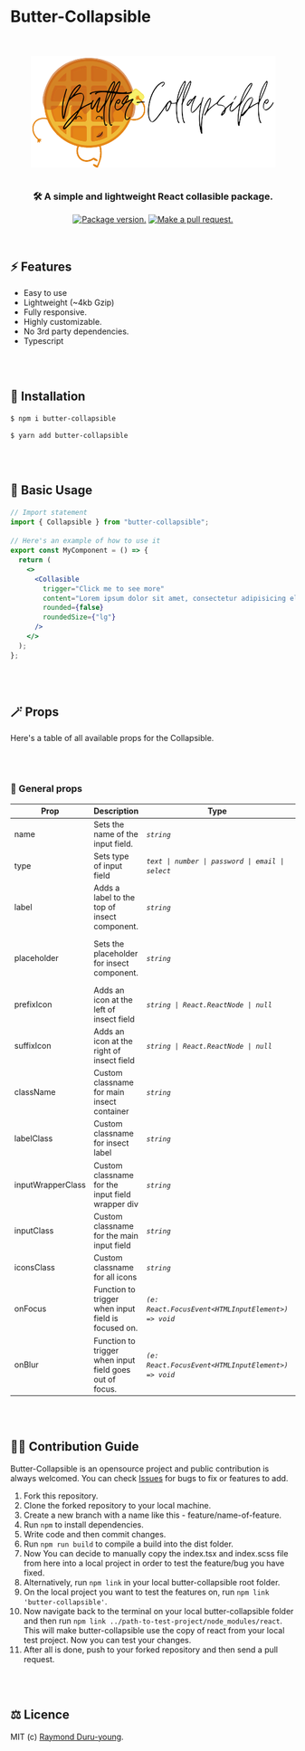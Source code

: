 # Butter-Collapsible

<div align="center">
  <br />
  <br />
  <img src="https://github.com/duruyoungcr/butter-accordion/blob/main/logo.png" width="auto" height="auto" alt="butter-collapsible logo" align="center" />
  <br />
  <br />
  <h3 align="center">🛠 A simple and lightweight React collasible package.</h3>

  <p align="center">
  <a href="https://npm.im/butter-collapsible"><img src="https://img.shields.io/npm/v/butter-collapsible.svg?color=brightgreen&style=flat-square" alt="Package version."></a>
  <a href="http://makeapullrequest.com"><img src="https://img.shields.io/badge/PR(s)-welcome-brightgreen.svg?style=flat-square" alt="Make a pull request."></a>
  </p>
</div>

<br />

## ⚡️ Features

- Easy to use
- Lightweight (~4kb Gzip)
- Fully responsive.
- Highly customizable.
- No 3rd party dependencies.
- Typescript

<br />
<br />

## 💾 Installation

```
$ npm i butter-collapsible
```

```
$ yarn add butter-collapsible
```

<br />
<br />

## 📄 Basic Usage

```jsx
// Import statement
import { Collapsible } from "butter-collapsible";

// Here's an example of how to use it
export const MyComponent = () => {
  return (
    <>
      <Collasible
        trigger="Click me to see more"
        content="Lorem ipsum dolor sit amet, consectetur adipisicing elit. Ducimus officia voluptate totam minima cum? Laboriosam, recusandae veritatis dolore saepe quibusdam nesciunt esse delectus aut consequuntur ex aliquid, enim cupiditate commodi!"
        rounded={false}
        roundedSize={"lg"}
      />
    </>
  );
};
```

<br />
<br />

## 🪄 Props

Here's a table of all available props for the Collapsible.

<br />
<br />

### 🧩 General props

| Prop              | Description                                             | Type                                                | default                   |
| ----------------- | ------------------------------------------------------- | --------------------------------------------------- | ------------------------- |
| name              | Sets the name of the input field.                       | _`string`_                                          |
| type              | Sets type of input field                                | _`text \| number \| password \| email \| select`_   | text                      |
| label             | Adds a label to the top of insect component.            | _`string`_                                          |
| placeholder       | Sets the placeholder for insect component.              | _`string`_                                          | Input or select an option |
| prefixIcon        | Adds an icon at the left of insect field                | _`string \| React.ReactNode \| null`_               |
| suffixIcon        | Adds an icon at the right of insect field               | _`string \| React.ReactNode \| null`_               |
| className         | Custom classname for main insect container              | _`string`_                                          |
| labelClass        | Custom classname for insect label                       | _`string`_                                          |
| inputWrapperClass | Custom classname for the input field wrapper div        | _`string`_                                          |
| inputClass        | Custom classname for the main input field               | _`string`_                                          |
| iconsClass        | Custom classname for all icons                          | _`string`_                                          |
| onFocus           | Function to trigger when input field is focused on.     | _`(e: React.FocusEvent<HTMLInputElement>) => void`_ |
| onBlur            | Function to trigger when input field goes out of focus. | _`(e: React.FocusEvent<HTMLInputElement>) => void`_ |

<br />
<br />

## 👷🏽 Contribution Guide

Butter-Collapsible is an opensource project and public contribution is always welcomed. You can check [Issues](https://github.com/duruyoungcr/butter-collapsible/issues) for bugs to fix or features to add.

1. Fork this repository.
2. Clone the forked repository to your local machine.
3. Create a new branch with a name like this - feature/name-of-feature.
4. Run `npm` to install dependencies.
5. Write code and then commit changes.
6. Run `npm run build` to compile a build into the dist folder.
7. Now You can decide to manually copy the index.tsx and index.scss file from here into a local project in order to test the feature/bug you have fixed.
8. Alternatively, run `npm link` in your local butter-collapsible root folder.
9. On the local project you want to test the features on, run `npm link 'butter-collapsible'`.
10. Now navigate back to the terminal on your local butter-collapsible folder and then run `npm link ../path-to-test-project/node_modules/react`. This will make butter-collapsible use the copy of react from your local test project. Now you can test your changes.
11. After all is done, push to your forked repository and then send a pull request.

<br />
<br />

## ⚖️ Licence

MIT (c) [Raymond Duru-young](https://dycr.dev).
